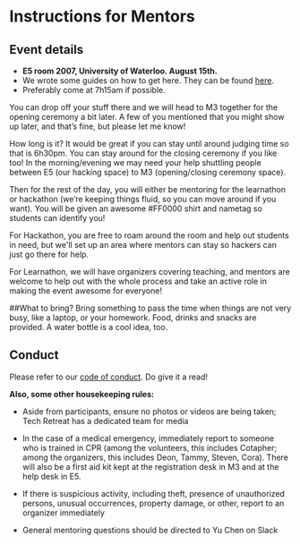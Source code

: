 # Instructions for Mentors

## Event details

- <b>E5 room 2007, University of Waterloo. August 15th.</b>
- We wrote some guides on how to get here. They can be found [here](https://github.com/TechRetreat/documents/tree/master/getting_there).
- Preferably come at 7h15am if possible. 

You can drop off your stuff there and we will head to M3 together for the opening ceremony a bit later. 
A few of you mentioned that you might show up later, and that’s fine, but please let me know!

How long is it? It would be great if you can stay until around judging time so that is 6h30pm. You can stay around for the closing ceremony if you like too! 
In the morning/evening we may need your help shuttling people between E5 (our hacking space) to M3 (opening/closing ceremony space).

Then for the rest of the day, you will either be mentoring for the learnathon or hackathon (we’re keeping things fluid, so you can move around if you want). You will be given an awesome #FF0000  shirt and nametag so students can identify you!

For Hackathon, you are free to roam around the room and help out students in need, but we'll set up an area where mentors can stay so hackers can just go there for help.

For Learnathon, we will have organizers covering teaching, and mentors are welcome to help out with the whole process and take an active role in making the event awesome for everyone!

##What to bring?
Bring something to pass the time when things are not very busy, like a laptop, or your homework. Food, drinks and snacks are provided. A water bottle is a cool idea, too.

## Conduct

Please refer to our [code of conduct](http://techretreat.ca/code.html). Do give it a read!

<b>Also, some other housekeeping rules:  </b>

- Aside from participants, ensure no photos or videos are being taken; Tech Retreat has a dedicated team for media

- In the case of a medical emergency, immediately report to someone who is trained in CPR (among the volunteers, this includes Cotapher; among the organizers, this includes Deon, Tammy, Steven, Cora). There will also be a first aid kit kept at the registration desk in M3 and at the help desk in E5.

- If there is suspicious activity, including theft, presence of unauthorized persons, unusual
occurrences, property damage, or other, report to an organizer immediately

- General mentoring questions should be directed to Yu Chen on Slack
